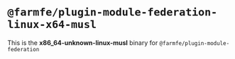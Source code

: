 # `@farmfe/plugin-module-federation-linux-x64-musl`

This is the **x86_64-unknown-linux-musl** binary for `@farmfe/plugin-module-federation`
